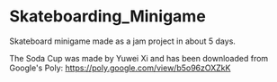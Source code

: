 # Skateboarding_Minigame

Skateboard minigame made as a jam project in about 5 days.

The Soda Cup was made by Yuwei Xi and has been downloaded from Google's Poly: https://poly.google.com/view/b5o96zOXZkK
